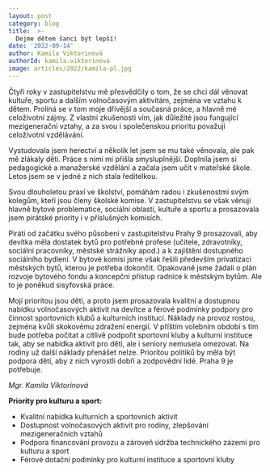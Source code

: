 ```yaml
---
layout: post
category: blog
title:  >-
  Dejme dětem šanci být lepší!
date: '2022-09-14'
author: Kamila Viktorinová
authorId: kamila.viktorinova
image: articles/2022/kamila-pl.jpg
---
```

Čtyři roky v zastupitelstvu mě přesvědčily o tom, že se chci dál věnovat kultuře, sportu a dalším volnočasovým aktivitám, zejména ve vztahu k dětem. Prolíná se v tom moje dřívější a současná práce, a hlavně mé celoživotní zájmy. Z vlastní zkušenosti vím, jak důležité jsou fungující mezigenerační vztahy, a za svou i společenskou prioritu považuji celoživotní vzdělávání.

Vystudovala jsem herectví a několik let jsem se mu také věnovala, ale pak mě zlákaly děti. Práce s nimi mi přišla smysluplnější. Doplnila jsem si pedagogické a manažerské vzdělání a začala jsem učit v mateřské škole. Letos jsem se v jedné z nich stala  ředitelkou. 

Svou dlouholetou praxí ve školství, pomáhám radou i zkušenostmi svým kolegům, kteří jsou členy školské komise. V zastupitelstvu  se však věnuji  hlavně bytové problematice, sociální oblasti, kultuře a sportu a prosazovala jsem pirátské priority i v příslušných komisích.

Piráti od začátku svého působení v zastupitelstvu Prahy 9 prosazovali, aby devítka měla dostatek bytů pro potřebné profese (učitele, zdravotníky, sociální pracovníky, městské strážníky apod.) a k zajištění  dostupného sociálního bydlení. V bytové komisi jsme však řešili především privatizaci městských bytů, kterou je potřeba dokončit. Opakovaně jsme žádali o plán rozvoje bytového fondu a koncepční přístup radnice k městským bytům.  Ale to je poněkud sisyfovská práce. 

Mojí prioritou jsou děti, a proto jsem prosazovala kvalitní a dostupnou nabídku volnočasových aktivit na devítce a férové podmínky podpory pro činnost sportovních klubů a kulturních institucí. Náklady na provoz rostou, zejména kvůli skokovému zdražení energií. V příštím volebním období s tím bude potřeba počítat a citlivě podpořit sportovní kluby a kulturní instituce tak, aby se nabídka aktivit pro děti, ale i seniory nemusela omezovat. Na rodiny už další náklady přenášet nelze. Prioritou politiků by měla být podpora dětí, aby z nich vyrostli dobří a zodpovědní lidé. Praha 9 je potřebuje.

*Mgr. Kamila Viktorinová*

**Priority pro kulturu a sport:**
 - Kvalitní nabídka kulturních a sportovních aktivit
 - Dostupnost volnočasových aktivit pro rodiny, zlepšování mezigeneračních vztahů
 - Podpora financování provozu a zároveň údržba technického zázemí pro kulturu a sport
 - Férové dotační podmínky pro kulturní instituce a sportovní kluby


 